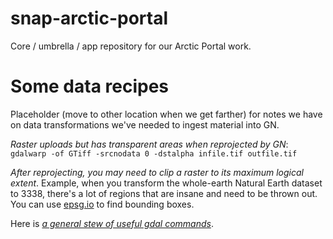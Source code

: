 # snap-arctic-portal

Core / umbrella / app repository for our Arctic Portal work.

# Some data recipes

Placeholder (move to other location when we get farther) for notes we have on data transformations we've needed to ingest material into GN.

*Raster uploads but has transparent areas when reprojected by GN*: `gdalwarp -of GTiff -srcnodata 0 -dstalpha infile.tif outfile.tif`

*After reprojecting, you may need to clip a raster to its maximum logical extent*.  Example, when you transform the whole-earth Natural Earth dataset to 3338, there's a lot of regions that are insane and need to be thrown out.  You can use [epsg.io](http://epsg.io) to find bounding boxes.

Here is *[a general stew of useful gdal commands](https://github.com/dwtkns/gdal-cheat-sheet)*.
